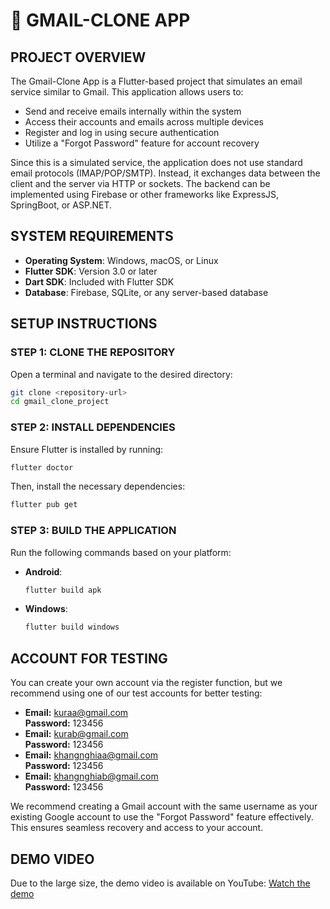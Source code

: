 # 📱 GMAIL-CLONE APP

## PROJECT OVERVIEW

The Gmail-Clone App is a Flutter-based project that simulates an email service similar to Gmail. This application allows users to:
- Send and receive emails internally within the system
- Access their accounts and emails across multiple devices
- Register and log in using secure authentication
- Utilize a "Forgot Password" feature for account recovery

Since this is a simulated service, the application does not use standard email protocols (IMAP/POP/SMTP). Instead, it exchanges data between the client and the server via HTTP or sockets. The backend can be implemented using Firebase or other frameworks like ExpressJS, SpringBoot, or ASP.NET.

## SYSTEM REQUIREMENTS

- **Operating System**: Windows, macOS, or Linux
- **Flutter SDK**: Version 3.0 or later
- **Dart SDK**: Included with Flutter SDK
- **Database**: Firebase, SQLite, or any server-based database

## SETUP INSTRUCTIONS

### STEP 1: CLONE THE REPOSITORY

Open a terminal and navigate to the desired directory:

```bash
git clone <repository-url>
cd gmail_clone_project
```

### STEP 2: INSTALL DEPENDENCIES

Ensure Flutter is installed by running:

```bash
flutter doctor
```

Then, install the necessary dependencies:

```bash
flutter pub get
```

### STEP 3: BUILD THE APPLICATION

Run the following commands based on your platform:

- **Android**:
  ```bash
  flutter build apk
  ```
- **Windows**:
  ```bash
  flutter build windows
  ```

## ACCOUNT FOR TESTING

You can create your own account via the register function, but we recommend using one of our test accounts for better testing:

- **Email:** kuraa@gmail.com  
  **Password:** 123456  
- **Email:** kurab@gmail.com  
  **Password:** 123456  
- **Email:** khangnghiaa@gmail.com  
  **Password:** 123456  
- **Email:** khangnghiab@gmail.com  
  **Password:** 123456  

We recommend creating a Gmail account with the same username as your existing Google account to use the "Forgot Password" feature effectively. This ensures seamless recovery and access to your account.

## DEMO VIDEO

Due to the large size, the demo video is available on YouTube:
[Watch the demo](https://www.youtube.com/watch?v=pyDXqJn1aO8)

